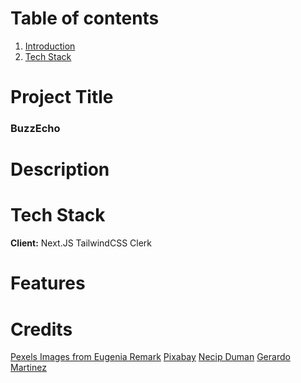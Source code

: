 # Table of contents

1. [Introduction](#introduction)
2. [Tech Stack](#tech)

# Project Title

### BuzzEcho

# Description

# Tech Stack

**Client:**
Next.JS
TailwindCSS
Clerk

# Features

# Credits

[Pexels Images from Eugenia Remark](https://images.pexels.com/photos/15176447/pexels-photo-15176447/free-photo-of-delicate-flower-on-cloth.jpeg)
[Pixabay](https://images.pexels.com/photos/208984/pexels-photo-208984.jpeg?auto=compress&cs=tinysrgb&w=1260&h=750&dpr=1)
[Necip Duman](https://images.pexels.com/photos/27349262/pexels-photo-27349262/free-photo-of-a-counter-with-a-variety-of-drinks-and-a-menu.jpeg?auto=compress&cs=tinysrgb&w=1260&h=750&dpr=1)
[Gerardo Martinez](https://images.pexels.com/photos/27307368/pexels-photo-27307368/free-photo-of-jjj.jpeg?auto=compress&cs=tinysrgb&w=1260&h=750&dpr=1)
